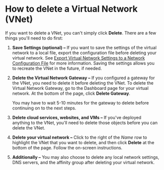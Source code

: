 <properties 
   pageTitle="How to delete a Virtual Network (VNet)"
   description="Learn how to delete an existing VNet"
   services="virtual-network"
   documentationCenter="na"
   authors="telmosampaio"
   manager="carolz"
   editor="tysonn"/>
<tags 
   ms.service="virtual-network"
   ms.date="05/29/2015"
   wacn.date=""/>

# How to delete a Virtual Network (VNet)

If you want to delete a VNet, you can't simply click **Delete**. There are a few things you'll need to do first:

1. **Save Settings (optional) –** If you want to save the settings of the virtual network to a local file, export the configuration file before deleting your virtual network. See [Export Virtual Network Settings to a Network Configuration File](https://msdn.microsoft.com/zh-cn/library/azure/dn133804.aspx) for more information. Saving the settings allows you to recreate the VNet in the future, if needed.

2. **Delete the Virtual Network Gateway –** If you configured a gateway for the VNet, you need to delete it before deleting the VNet. To delete the Virtual Network Gateway, go to the Dashboard page for your virtual network. At the bottom of the page, click **Delete Gateway**.
						
	You may have to wait 5-10 minutes for the gateway to delete before continuing on to the next steps.

3. **Delete cloud services, websites, and VMs –** If you've deployed anything to the VNet, you'll need to delete those objects before you can delete the VNet.

4. **Delete your virtual network –** Click to the right of the *Name* row to highlight the VNet that you want to delete, and then click **Delete** at the bottom of the page. Follow the on-screen instructions.

5. **Additionally –** You may also choose to delete any local network settings, DNS servers, and the affinity group after deleting your virtual network.
 